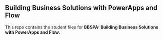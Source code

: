 ## Building Business Solutions with PowerApps and Flow
This repo contains the student files for **BBSPA: Building Business Solutions with PowerApps and Flow**.